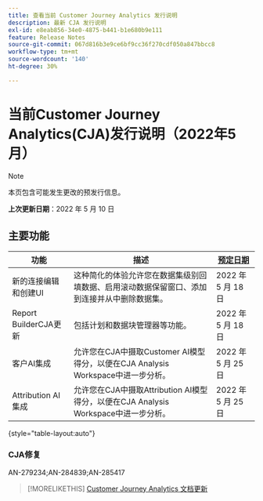 ```yaml
---
title: 查看当前 Customer Journey Analytics 发行说明
description: 最新 CJA 发行说明
exl-id: e8eab856-34e0-4875-b441-b1e680b9e111
feature: Release Notes
source-git-commit: 067d816b3e9ce6bf9cc36f270cdf050a847bbcc8
workflow-type: tm+mt
source-wordcount: '140'
ht-degree: 30%

---
```


# 当前Customer Journey Analytics(CJA)发行说明（2022年5月）

>[!NOTE]
>
>本页包含可能发生更改的预发行信息。

**上次更新日期**：2022 年 5 月 10 日

## 主要功能

| 功能 | 描述 | [预定日期](/help/release-notes/releases.md) |
| ----------- | ---------- | ----- |
| 新的连接编辑和创建UI | 这种简化的体验允许您在数据集级别回填数据、启用滚动数据保留窗口、添加到连接并从中删除数据集。 | 2022 年 5 月 18 日 |
| Report BuilderCJA更新 | 包括计划和数据块管理器等功能。 | 2022 年 5 月 18 日 |
| 客户AI集成 | 允许您在CJA中摄取Customer AI模型得分，以便在CJA Analysis Workspace中进一步分析。 | 2022 年 5 月 25 日 |
| Attribution AI集成 | 允许您在CJA中摄取Attribution AI模型得分，以便在CJA Analysis Workspace中进一步分析。 | 2022 年 5 月 25 日 |

{style=&quot;table-layout:auto&quot;}

### CJA修复

AN-279234;AN-284839;AN-285417

>[!MORELIKETHIS]
>[Customer Journey Analytics 文档更新](/help/release-notes/doc-changes.md)
